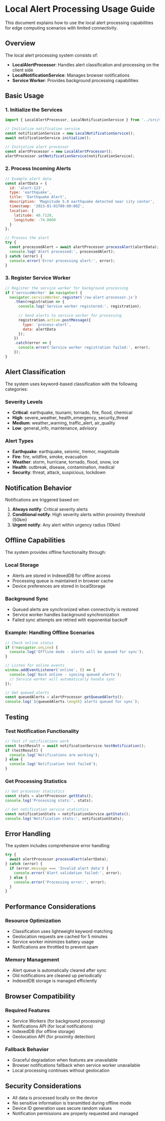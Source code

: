 # Local Alert Processing Usage Guide

This document explains how to use the local alert processing capabilities for edge computing scenarios with limited connectivity.

## Overview

The local alert processing system consists of:
- **LocalAlertProcessor**: Handles alert classification and processing on the client side
- **LocalNotificationService**: Manages browser notifications
- **Service Worker**: Provides background processing capabilities

## Basic Usage

### 1. Initialize the Services

```javascript
import { LocalAlertProcessor, LocalNotificationService } from '../src/services/local';

// Initialize notification service
const notificationService = new LocalNotificationService();
await notificationService.initialize();

// Initialize alert processor
const alertProcessor = new LocalAlertProcessor();
alertProcessor.setNotificationService(notificationService);
```

### 2. Process Incoming Alerts

```javascript
// Example alert data
const alertData = {
  id: 'alert-123',
  type: 'earthquake',
  title: 'Earthquake Alert',
  description: 'Magnitude 5.0 earthquake detected near city center',
  timestamp: '2023-01-01T00:00:00Z',
  location: {
    latitude: 40.7128,
    longitude: -74.0060
  }
};

// Process the alert
try {
  const processedAlert = await alertProcessor.processAlert(alertData);
  console.log('Alert processed:', processedAlert);
} catch (error) {
  console.error('Error processing alert:', error);
}
```

### 3. Register Service Worker

```javascript
// Register the service worker for background processing
if ('serviceWorker' in navigator) {
  navigator.serviceWorker.register('/sw-alert-processor.js')
    .then(registration => {
      console.log('Service worker registered:', registration);
      
      // Send alerts to service worker for processing
      registration.active.postMessage({
        type: 'process-alert',
        data: alertData
      });
    })
    .catch(error => {
      console.error('Service worker registration failed:', error);
    });
}
```

## Alert Classification

The system uses keyword-based classification with the following categories:

### Severity Levels
- **Critical**: earthquake, tsunami, tornado, fire, flood, chemical
- **High**: severe_weather, health_emergency, security_threat  
- **Medium**: weather_warning, traffic_alert, air_quality
- **Low**: general_info, maintenance, advisory

### Alert Types
- **Earthquake**: earthquake, seismic, tremor, magnitude
- **Fire**: fire, wildfire, smoke, evacuation
- **Weather**: storm, hurricane, tornado, flood, snow, ice
- **Health**: outbreak, disease, contamination, medical
- **Security**: threat, attack, suspicious, lockdown

## Notification Behavior

Notifications are triggered based on:

1. **Always notify**: Critical severity alerts
2. **Conditional notify**: High severity alerts within proximity threshold (50km)
3. **Urgent notify**: Any alert within urgency radius (10km)

## Offline Capabilities

The system provides offline functionality through:

### Local Storage
- Alerts are stored in IndexedDB for offline access
- Processing queue is maintained in browser cache
- Device preferences are stored in localStorage

### Background Sync
- Queued alerts are synchronized when connectivity is restored
- Service worker handles background synchronization
- Failed sync attempts are retried with exponential backoff

### Example: Handling Offline Scenarios

```javascript
// Check online status
if (!navigator.onLine) {
  console.log('Offline mode - alerts will be queued for sync');
}

// Listen for online events
window.addEventListener('online', () => {
  console.log('Back online - syncing queued alerts');
  // Service worker will automatically handle sync
});

// Get queued alerts
const queuedAlerts = alertProcessor.getQueuedAlerts();
console.log(`${queuedAlerts.length} alerts queued for sync`);
```

## Testing

### Test Notification Functionality

```javascript
// Test if notifications work
const testResult = await notificationService.testNotification();
if (testResult) {
  console.log('Notifications are working');
} else {
  console.log('Notification test failed');
}
```

### Get Processing Statistics

```javascript
// Get processor statistics
const stats = alertProcessor.getStats();
console.log('Processing stats:', stats);

// Get notification service statistics  
const notificationStats = notificationService.getStats();
console.log('Notification stats:', notificationStats);
```

## Error Handling

The system includes comprehensive error handling:

```javascript
try {
  await alertProcessor.processAlert(alertData);
} catch (error) {
  if (error.message === 'Invalid alert data') {
    console.error('Alert validation failed:', error);
  } else {
    console.error('Processing error:', error);
  }
}
```

## Performance Considerations

### Resource Optimization
- Classification uses lightweight keyword matching
- Geolocation requests are cached for 5 minutes
- Service worker minimizes battery usage
- Notifications are throttled to prevent spam

### Memory Management
- Alert queue is automatically cleared after sync
- Old notifications are cleaned up periodically
- IndexedDB storage is managed efficiently

## Browser Compatibility

### Required Features
- Service Workers (for background processing)
- Notifications API (for local notifications)
- IndexedDB (for offline storage)
- Geolocation API (for proximity detection)

### Fallback Behavior
- Graceful degradation when features are unavailable
- Browser notifications fallback when service worker unavailable
- Local processing continues without geolocation

## Security Considerations

- All data is processed locally on the device
- No sensitive information is transmitted during offline mode
- Device ID generation uses secure random values
- Notification permissions are properly requested and managed